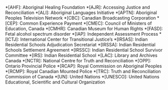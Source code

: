 *[AHF]: Aboriginal Healing Foundation
*[AJR]: Accessing Justice and Reconciliation
*[ALI]: Aboriginal Languages Initiative
*[APTN]: Aboriginal Peoples Television Network
*[CBC]: Canadian Broadcasting Corporation
*[CEP]: Common Experience Payment
*[CMEC]: Council of Ministers of Education, Canada
*[CMHR]: Canadian Museum for Human Rights
*[FASD]: Fetal alcohol spectrum disorder
*[IAP]: Independent Assessment Process
*[ICTJ]: International Center for Transitional Justice’s
*[IRSAS]: Indian Residential Schools Adjudication Secretariat
*[IRSSA]: Indian Residential Schools Settlement Agreement
*[IRSSC]: Indian Residential School Survivor Committee
*[IRS]: Indian Residential School
*[LAC]: Library and Archives Canada
*[NCTR]: National Centre for Truth and Reconciliation
*[OPP]: Ontario Provincial Police
*[RCAP]: Royal Commission on Aboriginal Peoples
*[RCMP]: Royal Canadian Mounted Police
*[TRC]: Truth and Reconciliation Commission of Canada
*[UN]: United Nations
*[UNESCO]: United Nations Educational, Scientific and Cultural Organization
